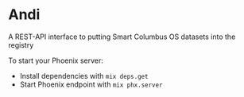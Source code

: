 # Andi
A REST-API interface to putting Smart Columbus OS datasets into the registry

To start your Phoenix server:

  * Install dependencies with `mix deps.get`
  * Start Phoenix endpoint with `mix phx.server`
